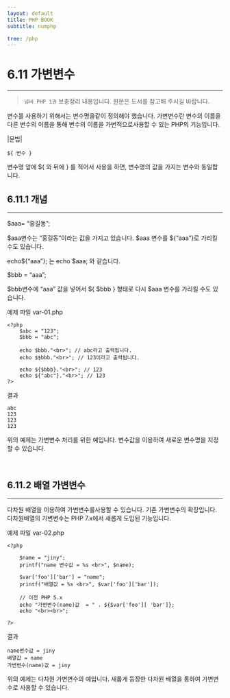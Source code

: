 ```yaml
---
layout: default
title: PHP BOOK
subtitle: numphp

tree: /php
---
```

# 6.11 가변변수
---
> `넘버 PHP 1권` 보충정리 내용입니다. 원문은 도서를 참고해 주시길 바랍니다.
 
변수를 사용하기 위해서는 변수명을같이 정의해야 했습니다. 가변변수란 변수의 이름을 다른 변수의 이름을 통해 변수의 이름을 가변적으로사용할 수 있는 PHP의 기능입니다. 

|문법|
```
${ 변수 }
```
변수명 앞에 ${ 와 뒤에 } 를 적어서 사용을 하면, 변수명의 값을 가지는 변수와 동일합니다.
<br>

## 6.11.1 개념
---
$aaa= “홍길동”;

$aaa변수는 “홍길동”이라는 값을 가지고 있습니다. $aaa 변수를 ${“aaa”}로 가리킬 수도 있습니다.

echo${“aaa”}; 는 echo $aaa; 와 같습니다.

$bbb = “aaa”;

$bbb변수에 “aaa” 값을 넣어서 ${ $bbb } 형태로 다시 $aaa 변수를 가리킬 수도 있습니다.

예제 파일 var-01.php
```
<?php
	$abc = "123";
	$bbb = "abc";

	echo $bbb."<br>"; // abc라고 출력됩니다.
	echo $$bbb."<br>"; // 123이라고 출력됩니다.

	echo ${$bbb}."<br>"; // 123
	echo ${"abc"}."<br>"; // 123
?>
```
 
결과
```
abc
123
123
123
```
 
위의 예제는 가변변수 처리를 위한 예입니다. 변수값을 이용하여 새로운 변수명을 지정할 수 있습니다.

<br>
 
## 6.11.2 배열 가변변수 
---
다차원 배열을 이용하여 가변변수를사용할 수 있습니다. 기존 가변변수의 확장입니다. 다차원배열의 가변변수는 PHP 7.x에서 새롭게 도입된 기능입니다. 

예제 파일 var-02.php
```
<?php
	
	$name = "jiny";
	printf("name 변수값 = %s <br>", $name);

	$var['foo']['bar'] = "name";
	printf("배열값 = %s <br>", $var['foo']['bar']);

	// 이전 PHP 5.x
	echo "가변변수(name)값  = " . ${$var['foo'][ 'bar']};
	echo "<br><br>";
	
?>
```

결과
```
name변수값 = jiny
배열값 = name
가변변수(name)값 = jiny
```

위의 예제는 다차원 가변변수의 예입니다. 
새롭게 등장한 다차원 배열을 통하여 가변변수로 사용할 수 있습니다.  

<br><br>
